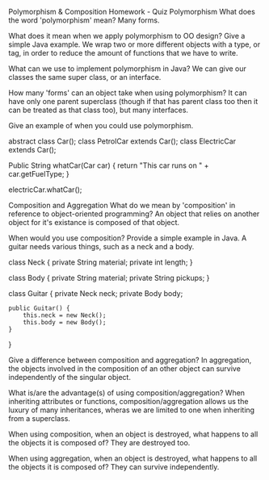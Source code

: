 Polymorphism & Composition Homework - Quiz
Polymorphism
What does the word 'polymorphism' mean?
Many forms.


What does it mean when we apply polymorphism to OO design? Give a simple Java example.
We wrap two or more different objects with a type, or tag, in order to reduce the amount of functions that we have to write.


What can we use to implement polymorphism in Java?
We can give our classes the same super class, or an interface.


How many 'forms' can an object take when using polymorphism?
It can have only one parent superclass (though if that has parent class too then it can be treated as that class too), but many interfaces.


Give an example of when you could use polymorphism.

abstract class Car();
class PetrolCar extends Car();
class ElectricCar extends Car();

Public String whatCar(Car car) {
    return "This car runs on " + car.getFuelType;
}

electricCar.whatCar();


Composition and Aggregation
What do we mean by 'composition' in reference to object-oriented programming?
An object that relies on another object for it's existance is composed of that object.


When would you use composition? Provide a simple example in Java.
A guitar needs various things, such as a neck and a body.

class Neck {
    private String material;
    private int length;
}

class Body {
    private String material;
    private String pickups;
}

class Guitar {
    private Neck neck;
    private Body body;

    public Guitar() {
        this.neck = new Neck();
        this.body = new Body();
    }
}

Give a difference between composition and aggregation?
In aggregation, the objects involved in the composition of an other object can survive independently of the singular object.


What is/are the advantage(s) of using composition/aggregation?
When inheriting attributes or functions, composition/aggregation allows us the luxury of many inheritances, wheras we are limited to one  when inheriting from a superclass.


When using composition, when an object is destroyed, what happens to all the objects it is composed of?
They are destroyed too.


When using aggregation, when an object is destroyed, what happens to all the objects it is composed of?
They can survive independently.
